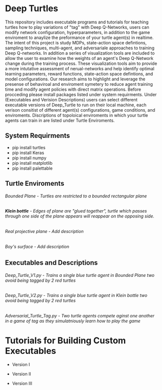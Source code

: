 # Deep Turtles
This repository includes executable programs and tutorials for teaching turtles how to play variations of "tag" with Deep Q-Networks, users can modify network configuration, hyperparameters, in addition to the game enviroment to anaylize the preformance of your turtle agent(s) in realtime. The intent of this project is study MDPs, state-action space defintions, sampling techniques, multi-agent, and adversariale approaches to training Deep Q-networks. In addition a series of visualization tools are included to allow the user to examine how the weights of an agent's Deep Q-Network change during the training process. These visualization tools aim to provide a more intutative assessment of nerual-networks and help identify optimal learning parameters, reward functions, state-action space defintions, and model configurations. Our research aims to highlight and leverage the presense of behaviroal and enviroment symetery to reduce agent training time and modify agent policies with direct matrix operations. Before procceding please install packages listed under system requirments. Under (Executables and Verision Descriptions) users can select different executable versions of Deep_Turtle to run on their local machine, each verison consitist of different agent(s) configurations, game conditions, and enviroments. Discriptions of topoloical enviroments in which your turtle agents can train in are listed under Turtle Enviroments.



## System Requirments 
- pip install turtles
- pip install Keras
- pip install numpy
- pip install matplotlib
- pip install palettable


## Turtle Enviroments 

###### Bounded Plane - Turtles are restricted to a bounded rectangular plane 
 
###### **Klein bottle** - Edges of plane are "glued together", turtle which passes through one side of the plane appears will reappear on the opposing side.

###### Real projective plane - Add description

###### Boy's surface - Add description


## Executables and Descriptions

###### Deep_Turtle_V1.py - Trains a single blue turtle agent in Bounded Plane two avoid being tagged by 2 red turtles 

###### Deep_Turtle_V2.py - Trains a single blue turtle agent in Klein bottle two avoid being tagged by 2 red turtles 

###### Adversarial_Turtle_Tag.py - Two turtle agents compete aginst one another in a game of tag as they simulatniously learn how to play the game 





# Tutorials for Building Custom Executables

- Version I

- Version II

- Version III

